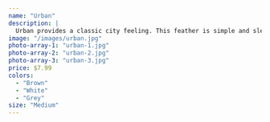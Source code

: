 ```yaml
---
name: "Urban"
description: |
  Urban provides a classic city feeling. This feather is simple and sleek.
image: "/images/urban.jpg"
photo-array-1: "urban-1.jpg"
photo-array-2: "urban-2.jpg"
photo-array-3: "urban-3.jpg"
price: $7.99
colors:
  - "Brown"
  - "White"
  - "Grey"
size: "Medium"
---
```

